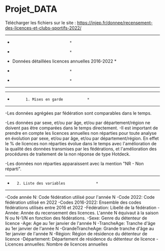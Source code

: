 # Projet_DATA
Télécharger les fichiers sur le site : https://injep.fr/donnee/recensement-des-licences-et-clubs-sportifs-2022/

*************************************************************
*							    *
*							    *
* 	Données détaillées licences annuelles 2016-2022	    *
*							    *
*							    *
*************************************************************

*************************************************************
* 			1. Mises en garde		    *
*************************************************************

-Les données agrégées par fédération sont comparables dans le temps.

-Les données par sexe, et/ou par âge, et/ou par département/région ne doivent pas être
	comparées dans le temps directement.
-Il est important de prendre en compte les licences annuelles non réparties pour toute analyse en évolution par sexe, et/ou par âge, et/ou par département/région.
	En effet le % de licences non réparties évolue dans le temps 
	avec l'amélioration de la qualité des données transmises par les fédérations,
	 et l'amélioration des procédures de traitement de la non réponse 
	de type Hotdeck.

-Les données non réparties apparaissent avec la mention "NR - Non réparti".

*************************************************************
* 		2. Liste des variables			    *
*************************************************************

-Code année N: Code fédération utilisé pour l'année N
-Code 2022: Code fédération utilisé en 2022
-Codes 2016-2022: Ensemble des codes fédérations utilisés entre 2016 et 2022
-Fédération: Libellé de la fédération
-Année: Année du recensement des licences. L'année N équivaut à la saison N ou N-1/N en fonction des fédérations.
-Sexe: Genre du détenteur de licence
-Age: Age au 1er janvier de l'année N
-TrancheAge: Tranche d'âge au 1er janvier de l'année N
-GrandeTrancheAge: Grande tranche d'âge au 1er janvier de l'année N
-Région: Région de résidence du détenteur de licence
-Département: Département de résidence du détenteur de licence
-Licences annuelles: Nombre de licences annuelles

